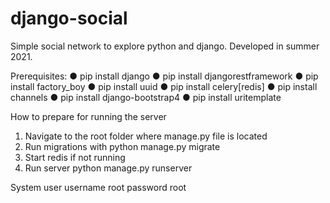 # django-social
Simple social network to explore python and django. Developed in summer 2021.

Prerequisites:
● pip install django
● pip install djangorestframework
● pip install factory_boy
● pip install uuid
● pip install celery[redis]
● pip install channels
● pip install django-bootstrap4
● pip install uritemplate

How to prepare for running the server
1) Navigate to the root folder where manage.py file is located
2) Run migrations with python manage.py migrate
3) Start redis if not running
4) Run server python manage.py runserver

System user
username root
password root
